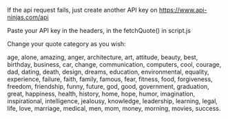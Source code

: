 If the api request fails, just create another API key on https://www.api-ninjas.com/api

Paste your API key in the headers, in the fetchQuote() in script.js

Change your quote category as you wish:

age,
alone,
amazing,
anger,
architecture,
art,
attitude,
beauty,
best,
birthday,
business,
car,
change,
communication,
computers,
cool,
courage,
dad,
dating,
death,
design,
dreams,
education,
environmental,
equality,
experience,
failure,
faith,
family,
famous,
fear,
fitness,
food,
forgiveness,
freedom,
friendship,
funny,
future,
god,
good,
government,
graduation,
great,
happiness,
health,
history,
home,
hope,
humor,
imagination,
inspirational,
intelligence,
jealousy,
knowledge,
leadership,
learning,
legal,
life,
love,
marriage,
medical,
men,
mom,
money,
morning,
movies,
success.
